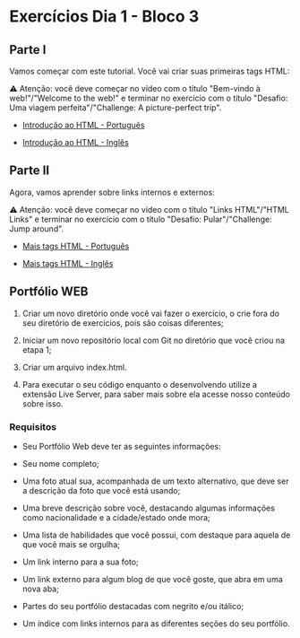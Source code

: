 # Exercícios Dia 1 - Bloco 3

## Parte I

Vamos começar com este tutorial. Você vai criar suas primeiras tags HTML:

⚠ Atenção: você deve começar no vídeo com o título "Bem-vindo à web!"/"Welcome to the web!" e terminar no exercício com o título "Desafio: Uma viagem perfeita"/"Challenge: A picture-perfect trip".

- [Introdução ao HTML - Português](https://pt.khanacademy.org/computing/computer-programming/html-css/intro-to-html/v/making-webpages-intro)

- [Introdução ao HTML - Inglês](https://www.khanacademy.org/computing/computer-programming/html-css/intro-to-html/v/making-webpages-intro)

## Parte II

Agora, vamos aprender sobre links internos e externos:

⚠ Atenção: você deve começar no vídeo com o título "Links HTML"/"HTML Links" e terminar no exercício com o título "Desafio: Pular"/"Challenge: Jump around".

- [Mais tags HTML - Português](https://pt.khanacademy.org/computing/computer-programming/html-css/html-tags-continued/pt/html-links)

- [Mais tags HTML - Inglês](https://www.khanacademy.org/computing/computer-programming/html-css/html-tags-continued/pt/html-links)

## Portfólio WEB

1. Criar um novo diretório onde você vai fazer o exercício, o crie fora do seu diretório de exercícios, pois são coisas diferentes;

2. Iniciar um novo repositório local com Git no diretório que você criou na etapa 1;

3. Criar um arquivo index.html.

4. Para executar o seu código enquanto o desenvolvendo utilize a extensão Live Server, para saber mais sobre ela acesse nosso conteúdo sobre isso.

### Requisitos

- Seu Portfólio Web deve ter as seguintes informações:

- Seu nome completo;

- Uma foto atual sua, acompanhada de um texto alternativo, que deve ser a descrição da foto que você está usando;

- Uma breve descrição sobre você, destacando algumas informações como nacionalidade e a cidade/estado onde mora;

- Uma lista de habilidades que você possui, com destaque para aquela de que você mais se orgulha;

- Um link interno para a sua foto;

- Um link externo para algum blog de que você goste, que abra em uma nova aba;

- Partes do seu portfólio destacadas com negrito e/ou itálico;

- Um índice com links internos para as diferentes seções do seu portfólio.
